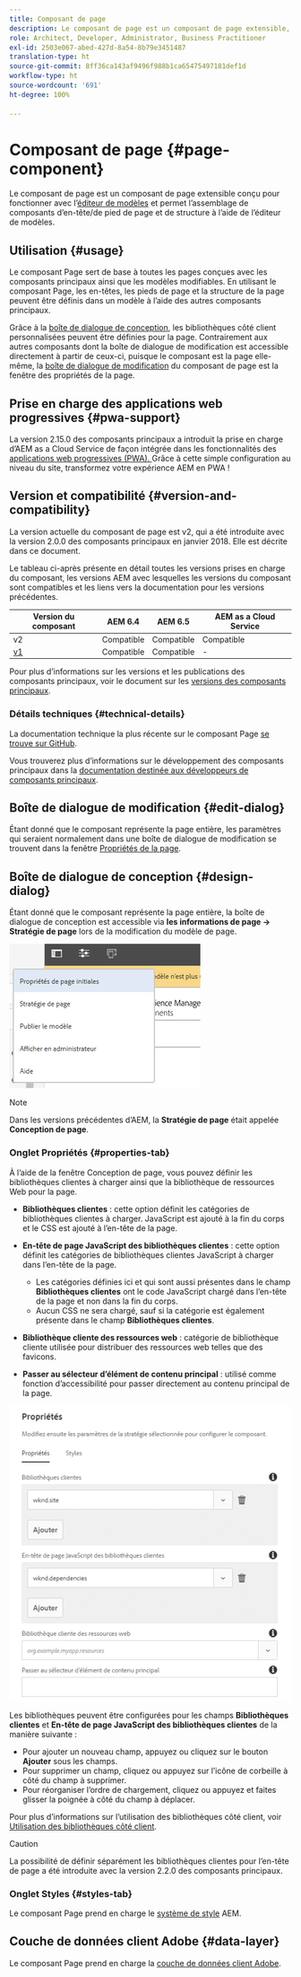 ```yaml
---
title: Composant de page
description: Le composant de page est un composant de page extensible, conçu pour fonctionner avec l’éditeur de modèles et autoriser l’assemblage de composants d’en-tête/de pied de page et de structure à l’aide de l’éditeur de modèles.
role: Architect, Developer, Administrator, Business Practitioner
exl-id: 2503e067-abed-427d-8a54-8b79e3451487
translation-type: ht
source-git-commit: 8ff36ca143af9496f988b1ca65475497181def1d
workflow-type: ht
source-wordcount: '691'
ht-degree: 100%

---
```


# Composant de page {#page-component}

Le composant de page est un composant de page extensible conçu pour fonctionner avec l’[éditeur de modèles](https://docs.adobe.com/content/help/fr-FR/experience-manager-cloud-service/sites/authoring/features/templates.html) et permet l’assemblage de composants d’en-tête/de pied de page et de structure à l’aide de l’éditeur de modèles.

## Utilisation {#usage}

Le composant Page sert de base à toutes les pages conçues avec les composants principaux ainsi que les modèles modifiables. En utilisant le composant Page, les en-têtes, les pieds de page et la structure de la page peuvent être définis dans un modèle à l’aide des autres composants principaux.

Grâce à la [boîte de dialogue de conception](#design-dialog), les bibliothèques côté client personnalisées peuvent être définies pour la page. Contrairement aux autres composants dont la boîte de dialogue de modification est accessible directement à partir de ceux-ci, puisque le composant est la page elle-même, la [boîte de dialogue de modification](#edit-dialog) du composant de page est la fenêtre des propriétés de la page.

## Prise en charge des applications web progressives {#pwa-support}

La version 2.15.0 des composants principaux a introduit la prise en charge d’AEM as a Cloud Service de façon intégrée dans les fonctionnalités des [applications web progressives (PWA). ](https://experienceleague.adobe.com/docs/experience-manager-cloud-service/sites/authoring/features/enable-pwa.html?lang=fr) Grâce à cette simple configuration au niveau du site, transformez votre expérience AEM en PWA !

## Version et compatibilité {#version-and-compatibility}

La version actuelle du composant de page est v2, qui a été introduite avec la version 2.0.0 des composants principaux en janvier 2018. Elle est décrite dans ce document.

Le tableau ci-après présente en détail toutes les versions prises en charge du composant, les versions AEM avec lesquelles les versions du composant sont compatibles et les liens vers la documentation pour les versions précédentes.

| Version du composant | AEM 6.4 | AEM 6.5 | AEM as a Cloud Service |
|---|---|---|---|
| v2 | Compatible | Compatible | Compatible |
| [v1](v1/page-v1.md) | Compatible | Compatible | - |

Pour plus d’informations sur les versions et les publications des composants principaux, voir le document sur les [versions des composants principaux](/help/versions.md).

### Détails techniques {#technical-details}

La documentation technique la plus récente sur le composant Page [se trouve sur GitHub](https://adobe.com/go/aem_cmp_tech_page_v2_fr).

Vous trouverez plus d’informations sur le développement des composants principaux dans la [documentation destinée aux développeurs de composants principaux](/help/developing/overview.md).

## Boîte de dialogue de modification {#edit-dialog}

Étant donné que le composant représente la page entière, les paramètres qui seraient normalement dans une boîte de dialogue de modification se trouvent dans la fenêtre [Propriétés de la page](https://docs.adobe.com/content/help/fr-FR/experience-manager-cloud-service/sites/authoring/fundamentals/page-properties.html).

## Boîte de dialogue de conception {#design-dialog}

Étant donné que le composant représente la page entière, la boîte de dialogue de conception est accessible via **les informations de page -> Stratégie de page** lors de la modification du modèle de page.

![Stratégie de page](/help/assets/page-policy.png)

>[!NOTE]
>
>Dans les versions précédentes d’AEM, la **Stratégie de page** était appelée **Conception de page**.

### Onglet Propriétés {#properties-tab}

À l’aide de la fenêtre Conception de page, vous pouvez définir les bibliothèques clientes à charger ainsi que la bibliothèque de ressources Web pour la page.

* **Bibliothèques clientes** : cette option définit les catégories de bibliothèques clientes à charger. JavaScript est ajouté à la fin du corps et le CSS est ajouté à l’en-tête de la page.
* **En-tête de page JavaScript des bibliothèques clientes** : cette option définit les catégories de bibliothèques clientes JavaScript à charger dans l’en-tête de la page.
   * Les catégories définies ici et qui sont aussi présentes dans le champ **Bibliothèques clientes** ont le code JavaScript chargé dans l’en-tête de la page et non dans la fin du corps.
   * Aucun CSS ne sera chargé, sauf si la catégorie est également présente dans le champ **Bibliothèques clientes**.

* **Bibliothèque cliente des ressources web** : catégorie de bibliothèque cliente utilisée pour distribuer des ressources web telles que des favicons.

* **Passer au sélecteur d’élément de contenu principal** : utilisé comme fonction d’accessibilité pour passer directement au contenu principal de la page.

![Boîte de dialogue de conception du composant Page](/help/assets/page-design.png)

Les bibliothèques peuvent être configurées pour les champs **Bibliothèques clientes** et **En-tête de page JavaScript des bibliothèques clientes** de la manière suivante :

* Pour ajouter un nouveau champ, appuyez ou cliquez sur le bouton **Ajouter** sous les champs.
* Pour supprimer un champ, cliquez ou appuyez sur l’icône de corbeille à côté du champ à supprimer.
* Pour réorganiser l’ordre de chargement, cliquez ou appuyez et faites glisser la poignée à côté du champ à déplacer.

Pour plus d’informations sur l’utilisation des bibliothèques côté client, voir [Utilisation des bibliothèques côté client](https://helpx.adobe.com/fr/experience-manager/6-5/sites/developing/using/clientlibs.html).

>[!CAUTION]
>
>La possibilité de définir séparément les bibliothèques clientes pour l’en-tête de page a été introduite avec la version 2.2.0 des composants principaux.

### Onglet Styles {#styles-tab}

Le composant Page prend en charge le [système de style](/help/get-started/authoring.md#component-styling) AEM.

## Couche de données client Adobe {#data-layer}

Le composant Page prend en charge la [couche de données client Adobe](/help/developing/data-layer/overview.md).
